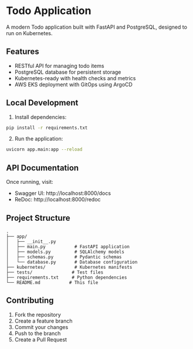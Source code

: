 # Todo Application

A modern Todo application built with FastAPI and PostgreSQL, designed to run on Kubernetes.

## Features

- RESTful API for managing todo items
- PostgreSQL database for persistent storage
- Kubernetes-ready with health checks and metrics
- AWS EKS deployment with GitOps using ArgoCD

## Local Development

1. Install dependencies:
```bash
pip install -r requirements.txt
```

2. Run the application:
```bash
uvicorn app.main:app --reload
```

## API Documentation

Once running, visit:
- Swagger UI: http://localhost:8000/docs
- ReDoc: http://localhost:8000/redoc

## Project Structure

```
.
├── app/
│   ├── __init__.py
│   ├── main.py           # FastAPI application
│   ├── models.py         # SQLAlchemy models
│   ├── schemas.py        # Pydantic schemas
│   └── database.py       # Database configuration
├── kubernetes/           # Kubernetes manifests
├── tests/               # Test files
├── requirements.txt     # Python dependencies
└── README.md           # This file
```

## Contributing

1. Fork the repository
2. Create a feature branch
3. Commit your changes
4. Push to the branch
5. Create a Pull Request 